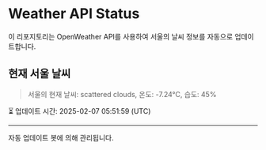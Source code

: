 
# Weather API Status

이 리포지토리는 OpenWeather API를 사용하여 서울의 날씨 정보를 자동으로 업데이트합니다.

## 현재 서울 날씨
> 서울의 현재 날씨: scattered clouds, 온도: -7.24°C, 습도: 45%

⏳ 업데이트 시간: 2025-02-07 05:51:59 (UTC)

---
자동 업데이트 봇에 의해 관리됩니다.
